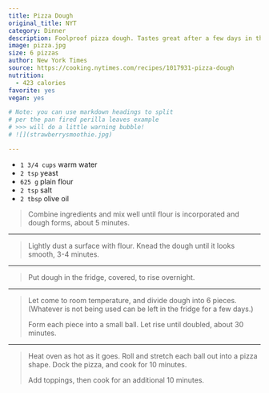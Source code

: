 ```yaml
---
title: Pizza Dough
original_title: NYT
category: Dinner
description: Foolproof pizza dough. Tastes great after a few days in the fridge.
image: pizza.jpg
size: 6 pizzas
author: New York Times
source: https://cooking.nytimes.com/recipes/1017931-pizza-dough
nutrition:
  - 423 calories
favorite: yes
vegan: yes

# Note: you can use markdown headings to split
# per the pan fired perilla leaves example
# >>> will do a little warning bubble!
# ![](strawberrysmoothie.jpg)

---
```


* `1 3/4 cups` warm water
* `2 tsp` yeast
* `625 g` plain flour
* `2 tsp` salt
* `2 tbsp` olive oil

> Combine ingredients and mix well until flour is incorporated and dough forms, about 5 minutes.
---

> Lightly dust a surface with flour. Knead the dough until it looks smooth, 3-4 minutes. 

---

> Put dough in the fridge, covered, to rise overnight. 

---

> Let come to room temperature, and divide dough into 6 pieces. (Whatever is not being used can be left in the fridge for a few days.) 
>
> Form each piece into a small ball. Let rise until doubled, about 30 minutes. 

---

> Heat oven as hot as it goes. Roll and stretch each ball out into a pizza shape. Dock the pizza, and cook for 10 minutes. 
>
> Add toppings, then cook for an additional 10 minutes. 